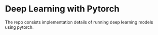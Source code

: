 # Deep Learning with Pytorch
The repo consists implementation details of running deep learning models using pytorch.
